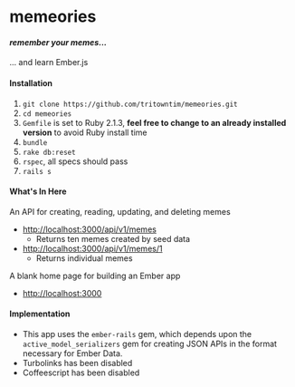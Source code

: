 # memeories
#### _remember your memes..._

... and learn Ember.js

#### Installation

1. `git clone https://github.com/tritowntim/memeories.git`
1. `cd memeories`
1. `Gemfile` is set to Ruby 2.1.3, **feel free to change to an already installed version** to avoid Ruby install time
1. `bundle`
1. `rake db:reset`
1. `rspec`, all specs should pass
1. `rails s`

#### What's In Here

An API for creating, reading, updating, and deleting memes
  - [http://localhost:3000/api/v1/memes](http://localhost:3000/api/v1/memes)
    - Returns ten memes created by seed data
  - [http://localhost:3000/api/v1/memes/1](http://localhost:3000/api/v1/memes/1)
    - Returns individual memes

A blank home page for building an Ember app
  - [http://localhost:3000](http://localhost:3000)

#### Implementation

- This app uses the `ember-rails` gem, which depends upon the `active_model_serializers` gem for creating JSON APIs in the format necessary for Ember Data.
- Turbolinks has been disabled
- Coffeescript has been disabled
